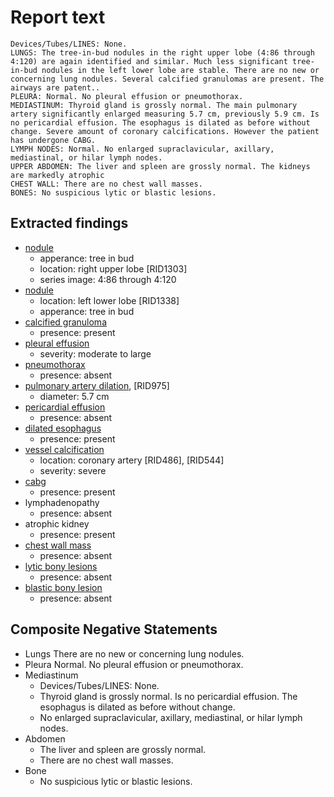 # Report text

```text
Devices/Tubes/LINES: None.
LUNGS: The tree-in-bud nodules in the right upper lobe (4:86 through 4:120) are again identified and similar. Much less significant tree-in-bud nodules in the left lower lobe are stable. There are no new or concerning lung nodules. Several calcified granulomas are present. The airways are patent..
PLEURA: Normal. No pleural effusion or pneumothorax.
MEDIASTINUM: Thyroid gland is grossly normal. The main pulmonary artery significantly enlarged measuring 5.7 cm, previously 5.9 cm. Is no pericardial effusion. The esophagus is dilated as before without change. Severe amount of coronary calcifications. However the patient has undergone CABG.
LYMPH NODES: Normal. No enlarged supraclavicular, axillary, mediastinal, or hilar lymph nodes.
UPPER ABDOMEN: The liver and spleen are grossly normal. The kidneys are markedly atrophic
CHEST WALL: There are no chest wall masses.
BONES: No suspicious lytic or blastic lesions.
```

## Extracted findings

- [nodule](../../definitions/hood/pulmonary-nodule.json)
  - apperance: tree in bud
  - location: right upper lobe \[RID1303\]
  - series image: 4:86 through 4:120
- [nodule](../../definitions/hood/pulmonary-nodule.json)
  - location: left lower lobe \[RID1338\]
  - apperance: tree in bud
- [calcified granuloma](../../definitions/hood/calcified-granuloma.md)
  - presence: present
- [pleural effusion](../../definitions/hood/pleural-effusion.json)  
  - severity: moderate to large
- [pneumothorax](../../definitions/hood/pneumothorax.md)
  - presence: absent
- [pulmonary artery dilation](../../definitions/hood/pulmonary-artery-dilation.md), \[RID975\]
  - diameter: 5.7 cm
- [pericardial effusion](../../definitions/hood/pericardial-effusion.md)
  - presence: absent
- [dilated esophagus](../../definitions/hood/esophageal-dilation.md)
  - presence: present
- [vessel calcification](../../definitions/nuance/coronary_artery_calcification.json)
  - location: coronary artery \[RID486\], \[RID544\]
  - severity: severe
- [cabg](../../definitions/hood/cabg.json)
  - presence: present
- lymphadenopathy
  - presence: absent
- atrophic kidney
  - presence: present
- [chest wall mass](../../definitions/nuance/chest_wall_mass.json)  
  - presence: absent
- [lytic bony lesions](../../definitions/hood/lytic-lesion.md)
  - presence: absent
- [blastic bony lesion](../../definitions/hood/sclerotic-lesion.md)
  - presence: absent

## Composite Negative Statements

- Lungs
 There are no new or concerning lung nodules.
- Pleura
 Normal. No pleural effusion or pneumothorax.
- Mediastinum
  - Devices/Tubes/LINES: None.
  - Thyroid gland is grossly normal. Is no pericardial effusion. The esophagus is dilated as before without change.
  - No enlarged supraclavicular, axillary, mediastinal, or hilar lymph nodes.
- Abdomen
  - The liver and spleen are grossly normal.
  - There are no chest wall masses.
- Bone
  - No suspicious lytic or blastic lesions.

